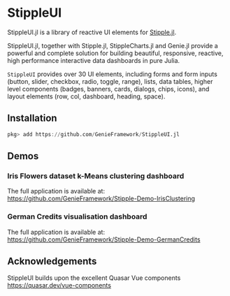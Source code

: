 # StippleUI

StippleUI.jl is a library of reactive UI elements for [Stipple.jl](https://github.com/GenieFramework/Stipple.jl).

StippleUI.jl, together with Stipple.jl, StippleCharts.jl and Genie.jl provide a powerful and complete solution for building
beautiful, responsive, reactive, high performance interactive data dashboards in pure Julia.

`StippleUI` provides over 30 UI elements, including forms and form inputs (button, slider, checkbox, radio, toggle, range), lists, data tables,
higher level components (badges, banners, cards, dialogs, chips, icons), and layout elements (row, col, dashboard, heading, space).

## Installation

```julia
pkg> add https://github.com/GenieFramework/StippleUI.jl
```

## Demos

### Iris Flowers dataset k-Means clustering dashboard

The full application is available at:
<https://github.com/GenieFramework/Stipple-Demo-IrisClustering>

### German Credits visualisation dashboard

The full application is available at:
<https://github.com/GenieFramework/Stipple-Demo-GermanCredits>

## Acknowledgements

StippleUI builds upon the excellent Quasar Vue components <https://quasar.dev/vue-components>